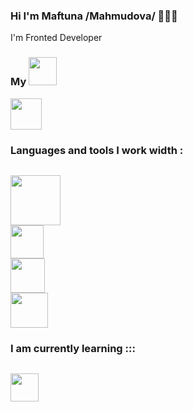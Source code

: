 ### Hi I'm Maftuna /Mahmudova/ 🖐🏻😁

I'm Fronted Developer 

### My <a href="https://www.linkedin.com/in/oysha-bonu-52086a245/"><img src="https://www.pngkey.com/png/detail/14-146540_linkedin-no-brainer-simbolo-do-linkedin.png" width="45">  </a>
<a href="https://www.instagram.com/m_bona_/"><img src="https://demax.pro/wa-data/public/shop/products/89/65/106589/images/103174/103174.970.png" width="50px">  </a>
 
### Languages and tools I work width :
<code> <img src="https://cdn-front.kwork.ru/pics/t3/17/2149191-1565686017.jpg" width="80px"> <img src="https://avatars.mds.yandex.net/i?id=4e9c54ea63b0f18527492b8a9a9d2429-5905066-images-thumbs&n=13" width="53px" > <img src="https://avatars.mds.yandex.net/get-zen_doc/2945823/pub_5f71f045837d8d53234e1c32_5f71f0874fade30a2ab6df15/scale_1200" width="55px"> <img src="https://yt3.ggpht.com/ytc/AAUvwnjmezQhIHYFRTqKGAhb9ZKRHcg1_lsOkKz47fox=s900-c-k-c0x00ffffff-no-rj"  width="60px" height="56px"></code>


### I am currently learning :::
<code> <img src="https://codewinds.com/assets/article/reactjs-conf-logo-dsc_5109-800.jpg" width="45px"> </code>
